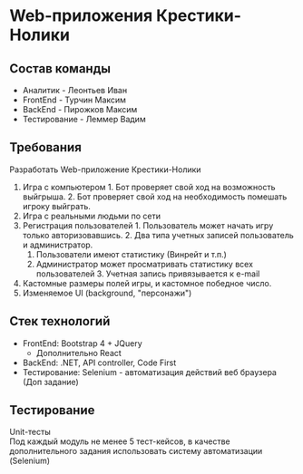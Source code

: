 # Web-приложения Крестики-Нолики

## Состав команды
+ Аналитик - Леонтьев Иван
+ FrontEnd - Турчин Максим
+ BackEnd - Пирожков Максим
+ Тестирование - Леммер Вадим

## Требования
  Разработать Web-приложение Крестики-Нолики
  1. Игра с компьютером
    1.  Бот проверяет свой ход на возможность выйгрыша.
    2.  Бот проверяет свой ход на необходимость помешать игроку выйграть.
  2. Игра с реальными людьми по сети
  3. Регистрация пользователей
    1.  Пользователь может начать игру только авторизовавшись.
    2.  Два типа учетных записей пользователь и администратор.
      1. Пользователи имеют статистику (Винрейт и т.п.)
      2. Администратор может просматривать статистику всех пользователей
    3.  Учетная запись привязывается к e-mail
  4.  Кастомные размеры полей игры, и кастомное победное число.
  5.  Изменяемое UI (background, "персонажи")
  
## Стек технологий
  + FrontEnd: Bootstrap 4 + JQuery 
    + Дополнительно React
  + BackEnd: .NET, API controller, Code First
  + Тестирование: Selenium - автоматизация действий веб браузера (Доп задание)
  
## Тестирование
   Unit-тесты </br>
   Под каждый модуль не менее 5 тест-кейсов, в качестве дополнительного задания использовать систему автоматизации (Selenium) 
